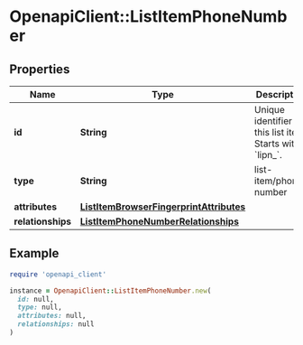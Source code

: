# OpenapiClient::ListItemPhoneNumber

## Properties

| Name | Type | Description | Notes |
| ---- | ---- | ----------- | ----- |
| **id** | **String** | Unique identifier for this list item. Starts with &#x60;lipn_&#x60;. | [optional] |
| **type** | **String** | list-item/phone-number | [optional] |
| **attributes** | [**ListItemBrowserFingerprintAttributes**](ListItemBrowserFingerprintAttributes.md) |  | [optional] |
| **relationships** | [**ListItemPhoneNumberRelationships**](ListItemPhoneNumberRelationships.md) |  | [optional] |

## Example

```ruby
require 'openapi_client'

instance = OpenapiClient::ListItemPhoneNumber.new(
  id: null,
  type: null,
  attributes: null,
  relationships: null
)
```

